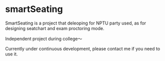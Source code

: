 # smartSeating

SmartSeating is a project that deleoping for NPTU party used, as for designing seatchart and exam proctoring mode.

Independent project during college～

Currently under continuous development, please contact me if you need to use it.
